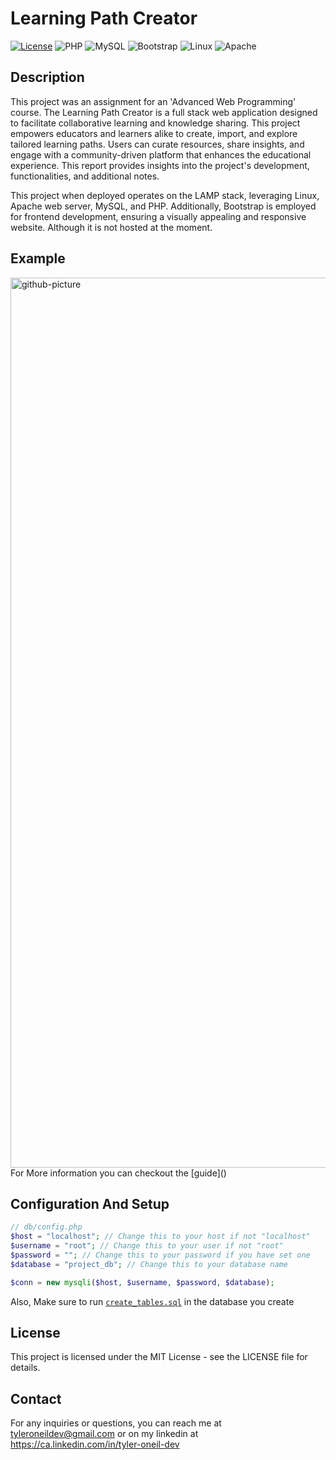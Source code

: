 # Learning Path Creator

[![License](https://img.shields.io/badge/License-MIT-blue.svg)](https://opensource.org/licenses/MIT)
![PHP](https://img.shields.io/badge/PHP-777BB4?style=for-the-badge&logo=php&logoColor=white)
![MySQL](https://img.shields.io/badge/MySQL-00000F?style=for-the-badge&logo=mysql&logoColor=white)
![Bootstrap](https://img.shields.io/badge/Bootstrap-563D7C?style=for-the-badge&logo=bootstrap&logoColor=white)
![Linux](https://img.shields.io/badge/Linux-FCC624?style=for-the-badge&logo=linux&logoColor=black)
![Apache](https://img.shields.io/badge/Apache%20Web%20Server-404D59?style=for-the-badge)

## Description

This project was an assignment for an 'Advanced Web Programming' course. The Learning Path Creator is a full stack web application designed to facilitate collaborative learning and knowledge sharing. This project empowers educators and learners alike to create, import, and explore tailored learning paths. Users can curate resources, share insights, and engage with a community-driven platform that enhances the educational experience. This report provides insights into the project's development, functionalities, and additional notes.

This project when deployed operates on the LAMP stack, leveraging Linux, Apache web server, MySQL, and PHP. Additionally, Bootstrap is employed for frontend development, ensuring a visually appealing and responsive website. Although it is not hosted at the moment.

## Example

<img width="1424" alt="github-picture" src="https://github.com/tyleroneil72/learning-path-creator/assets/43754564/43832ebe-f4bc-4fe1-950d-7b169e811ae1">
For More information you can checkout the [guide]()

## Configuration And Setup

```php
// db/config.php
$host = "localhost"; // Change this to your host if not "localhost"
$username = "root"; // Change this to your user if not "root"
$password = ""; // Change this to your password if you have set one
$database = "project_db"; // Change this to your database name

$conn = new mysqli($host, $username, $password, $database);
```

Also, Make sure to run [`create_tables.sql`](https://github.com/tyleroneil72/learning-path-creator/blob/main/create_tables.sql) in the database you create

## License

This project is licensed under the MIT License - see the LICENSE file for details.

## Contact

For any inquiries or questions, you can reach me at tyleroneildev@gmail.com
or on my linkedin at https://ca.linkedin.com/in/tyler-oneil-dev
